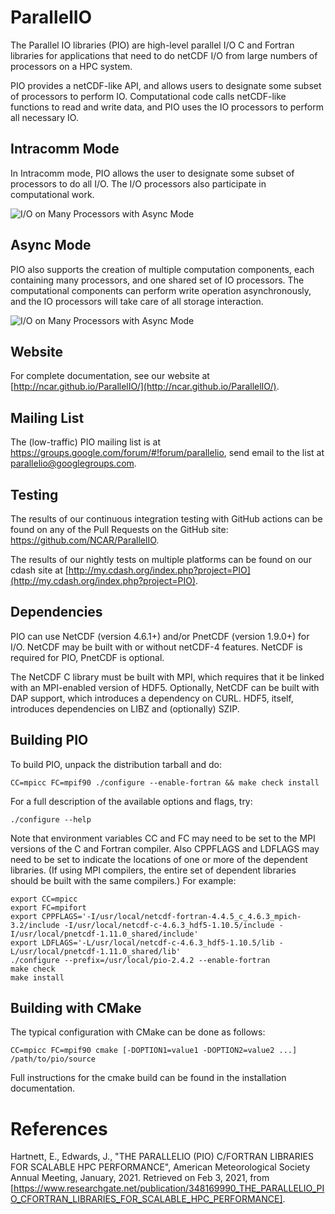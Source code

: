 # ParallelIO

The Parallel IO libraries (PIO) are high-level parallel I/O C and
Fortran libraries for applications that need to do netCDF I/O from
large numbers of processors on a HPC system.

PIO provides a netCDF-like API, and allows users to designate some
subset of processors to perform IO. Computational code calls
netCDF-like functions to read and write data, and PIO uses the IO
processors to perform all necessary IO.

## Intracomm Mode

In Intracomm mode, PIO allows the user to designate some subset of
processors to do all I/O. The I/O processors also participate in
computational work.

![I/O on Many Processors with Async
 Mode](./doc/images/I_O_on_Many_Intracomm.png)

## Async Mode

PIO also supports the creation of multiple computation components,
each containing many processors, and one shared set of IO
processors. The computational components can perform write operation
asynchronously, and the IO processors will take care of all storage
interaction.

![I/O on Many Processors with Async
 Mode](./doc/images/I_O_on_Many_Async.png)

## Website

For complete documentation, see our website at
[http://ncar.github.io/ParallelIO/](http://ncar.github.io/ParallelIO/).

## Mailing List

The (low-traffic) PIO mailing list is at
https://groups.google.com/forum/#!forum/parallelio, send email to the
list at parallelio@googlegroups.com.

## Testing

The results of our continuous integration testing with GitHub actions
can be found on any of the Pull Requests on the GitHub site:
https://github.com/NCAR/ParallelIO.

The results of our nightly tests on multiple platforms can be found on
our cdash site at
[http://my.cdash.org/index.php?project=PIO](http://my.cdash.org/index.php?project=PIO).

## Dependencies

PIO can use NetCDF (version 4.6.1+) and/or PnetCDF (version 1.9.0+)
for I/O. NetCDF may be built with or without netCDF-4 features. NetCDF
is required for PIO, PnetCDF is optional.

The NetCDF C library must be built with MPI, which requires that it be
linked with an MPI-enabled version of HDF5. Optionally, NetCDF can be
built with DAP support, which introduces a dependency on CURL.  HDF5,
itself, introduces dependencies on LIBZ and (optionally) SZIP.

## Building PIO

To build PIO, unpack the distribution tarball and do:

```
CC=mpicc FC=mpif90 ./configure --enable-fortran && make check install
```

For a full description of the available options and flags, try:
```
./configure --help
```

Note that environment variables CC and FC may need to be set to the
MPI versions of the C and Fortran compiler. Also CPPFLAGS and LDFLAGS
may need to be set to indicate the locations of one or more of the
dependent libraries. (If using MPI compilers, the entire set of
dependent libraries should be built with the same compilers.) For
example:

```
export CC=mpicc
export FC=mpifort
export CPPFLAGS='-I/usr/local/netcdf-fortran-4.4.5_c_4.6.3_mpich-3.2/include -I/usr/local/netcdf-c-4.6.3_hdf5-1.10.5/include -I/usr/local/pnetcdf-1.11.0_shared/include'
export LDFLAGS='-L/usr/local/netcdf-c-4.6.3_hdf5-1.10.5/lib -L/usr/local/pnetcdf-1.11.0_shared/lib'
./configure --prefix=/usr/local/pio-2.4.2 --enable-fortran
make check
make install
```

## Building with CMake

The typical configuration with CMake can be done as follows:

```
CC=mpicc FC=mpif90 cmake [-DOPTION1=value1 -DOPTION2=value2 ...] /path/to/pio/source
```

Full instructions for the cmake build can be found in the installation
documentation.

# References

Hartnett, E., Edwards, J., "THE PARALLELIO (PIO) C/FORTRAN LIBRARIES
FOR SCALABLE HPC PERFORMANCE", American Meteorological Society Annual
Meeting, January, 2021. Retrieved on Feb 3, 2021, from
[https://www.researchgate.net/publication/348169990_THE_PARALLELIO_PIO_CFORTRAN_LIBRARIES_FOR_SCALABLE_HPC_PERFORMANCE].
